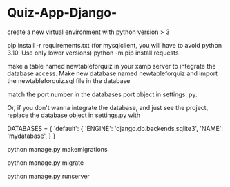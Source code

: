 # Quiz-App-Django-

create a new virtual environment with python version > 3

pip install -r requirements.txt
(for mysqlclient, you will have to avoid python 3.10. Use only lower versions)
python -m pip install requests

make a table named newtableforquiz in your xamp server to integrate the database access. 
Make new database named newtableforquiz and import the newtableforquiz.sql file in the database

match the port number in the databases port object in settings. py.

Or, if you don't wanna integrate the database, and just see the project,
replace the database object in settings.py with


DATABASES = {
    'default': {
        'ENGINE': 'django.db.backends.sqlite3',
        'NAME': 'mydatabase',
    }
}


python manage.py makemigrations


python manage.py migrate


python manage.py runserver

